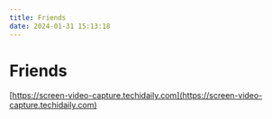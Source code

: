 ```yaml
---
title: Friends
date: 2024-01-31 15:13:18
---
```


# Friends

[https://screen-video-capture.techidaily.com](https://screen-video-capture.techidaily.com)